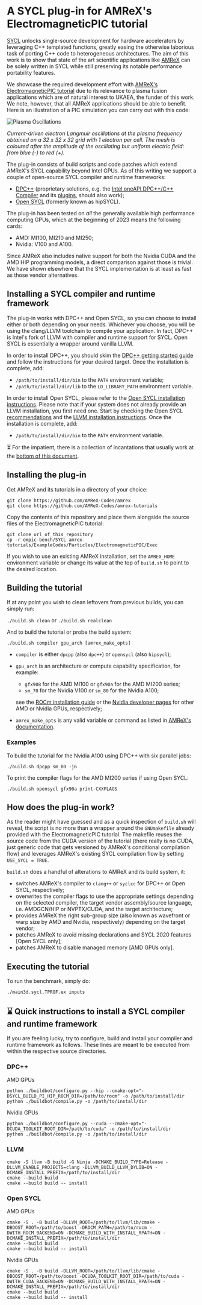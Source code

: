 # A SYCL plug-in for AMReX's ElectromagneticPIC tutorial

[SYCL](https://www.khronos.org/sycl/) unlocks single-source development for
hardware accelerators by leveraging C++ templated functions, greatly easing the
otherwise laborious task of porting C++ code to heterogeneous architectures.
The aim of this work is to show that state of the art scientific applications
like [AMReX](https://amrex-codes.github.io) can be solely written in SYCL
while still preserving its notable performance portability features.

We showcase the required development effort with
[AMReX's ElectromagneticPIC tutorial](https://amrex-codes.github.io/amrex/tutorials_html/Particles_Tutorial.html#electromagneticpic)
due to its relevance to plasma fusion applications which are of natural
interest to UKAEA, the funder of this work. We note, however, that all AMReX
applications should be able to benefit.
Here is an illustration of a PIC simulation you can carry out with this code:

![Plasma Oscillations](https://github.com/amrPX-Projects/empic-bench/blob/master/Langmuir.gif)

_Current-driven electron Langmuir oscillations at the plasma frequency obtained
on a 32 x 32 x 32 grid with 1 electron per cell. The mesh is coloured after the 
amplitude of the oscillating but uniform electric field: from blue (-) to red
(+)._

The plug-in consists of build scripts and code patches which extend
AMReX's SYCL capability beyond Intel GPUs.
As of this writing we support a couple of open-source SYCL compiler and runtime
frameworks:
- [DPC++](https://github.com/intel/llvm) (proprietary solutions, e.g. the
[Intel oneAPI DPC++/C++ Compiler](https://www.intel.com/content/www/us/en/developer/tools/oneapi/dpc-compiler.html)
and its [plugins](https://codeplay.com/portal/blogs/2022/12/16/bringing-nvidia-and-amd-support-to-oneapi.html),
should also work);
- [Open SYCL](https://github.com/OpenSYCL/OpenSYCL)
(formerly known as hipSYCL).

The plug-in has been tested on _all_ the generally available high performance
computing GPUs, which at the beginning of 2023 means the following cards:

- AMD: MI100, MI210 and MI250;
- Nvidia: V100 and A100.

Since AMReX also includes native support for both the Nvidia CUDA and the AMD
HIP programming models, a direct comparison against those is trivial. We have
shown elsewhere that the SYCL implementation is at least as fast as those
vendor alternatives.

## Installing a SYCL compiler and runtime framework

The plug-in works with DPC++ and Open SYCL, so you can choose to install either
or both depending on your needs. Whichever you choose, you will be using the
clang/LLVM toolchain to compile your application.
In fact, DPC++ is Intel's fork of LLVM with compiler and runtime support for
SYCL. Open SYCL is essentially a wrapper around vanilla LLVM.

In order to install DPC++, you should skim the
[DPC++ getting started guide](https://intel.github.io/llvm-docs/GetStartedGuide.html)
and follow the instructions for your desired target. Once the installation is
complete, add:
- `/path/to/install/dir/bin` to the `PATH` environment variable;
- `/path/to/install/dir/lib` to the `LD_LIBRARY_PATH` environment variable.

In order to install Open SYCL, please refer to the
[Open SYCL installation instructions](https://github.com/OpenSYCL/OpenSYCL/blob/develop/doc/installing.md).
Please note that if your system does not already provide an LLVM installation,
you first need one. Start by checking the Open SYCL
[recommendations](https://github.com/OpenSYCL/OpenSYCL/blob/develop/doc/install-llvm.md)
and the [LLVM installation instructions](https://llvm.org/docs/CMake.html).
Once the installation is
complete, add:
- `/path/to/install/dir/bin` to the `PATH` environment variable.

:hourglass_flowing_sand: For the impatient, there is a collection of
incantations that usually work at the
[bottom of this document](#hourglass-quick-instructions-to-install-a-sycl-compiler-and-runtime-framework).

## Installing the plug-in

Get AMReX and its tutorials in a directory of your choice:

```
git clone https://github.com/AMReX-Codes/amrex
git clone https://github.com/AMReX-Codes/amrex-tutorials
```

Copy the contents of this repository and place them alongside the source files
of the ElectromagneticPIC tutorial:

```
git clone url_of_this_repository
cp -r empic-bench/SYCL amrex-tutorials/ExampleCodes/Particles/ElectromagneticPIC/Exec
```

If you wish to use an existing AMReX installation, set the `AMREX_HOME`
environment variable or change its value at the top of `build.sh` to point to
the desired location.

## Building the tutorial

If at any point you wish to clean leftovers from previous builds, you can
simply run:

`./build.sh clean` or `./build.sh realclean`

And to build the tutorial or probe the build system:

`./build.sh compiler gpu_arch [amrex_make_opts]`

- `compiler` is either `dpcpp` (also `dpc++`) or `opensycl` (also `hipsycl`);
- `gpu_arch` is an architecture or compute capability specification, for
example:
    - `gfx908` for the AMD MI100 or `gfx90a` for the AMD MI200 series;
    - `sm_70` for the Nvidia V100 or `sm_80` for the Nvidia A100;

    see the
    [ROCm installation guide](https://docs.amd.com/bundle/ROCm-Installation-Guide-v5.4.3/page/Prerequisites.html#d5434e299)
    or the
    [Nvidia developer pages](https://developer.nvidia.com/cuda-gpus) for other
    AMD or Nvidia GPUs, respectively;
- `amrex_make_opts` is any valid variable or command as listed in
[AMReX's documentation](https://amrex-codes.github.io/amrex/docs_html/BuildingAMReX.html).

### Examples

To build the tutorial for the Nvidia A100 using DPC++ with six parallel jobs:

`./build.sh dpcpp sm_80 -j6`

To print the compiler flags for the AMD MI200 series if using Open SYCL:

`./build.sh opensycl gfx90a print-CXXFLAGS` 

## How does the plug-in work?

As the reader might have guessed and as a quick inspection of `build.sh` will
reveal, the script is no more than a wrapper around the `GNUmakefile` already
provided with the ElectromagneticPIC tutorial.
The makefile reuses the source code from the CUDA version of the tutorial
(there really is no CUDA, just generic code that gets versioned by AMReX's
conditional compilation flow) and leverages AMReX's existing SYCL compilation
flow by setting `USE_SYCL = TRUE`.

`build.sh` does a handful of alterations to AMReX and its build system, it:
- switches AMReX's compiler to `clang++` or `syclcc` for DPC++ or Open SYCL,
respectively;
- overwrites the compiler flags to use the appropriate settings depending on
the selected compiler, the target vendor assembly/source language, i.e.
AMDGCN/HIP or NVPTX/CUDA, and the target architecture;
- provides AMReX the right sub-group size (also known as wavefront or warp size
by AMD and Nvidia, respectively) depending on the target vendor;
- patches AMReX to avoid missing declarations and SYCL 2020 features
[Open SYCL only];
- patches AMReX to disable managed memory [AMD GPUs only].

## Executing the tutorial

To run the benchmark, simply do:

`./main3d.sycl.TPROF.ex inputs`

## :hourglass: Quick instructions to install a SYCL compiler and runtime framework

If you are feeling lucky, try to configure, build and install your compiler and
runtime framework as follows. These lines are meant to be executed from within
the respective source directories.

### DPC++

AMD GPUs
```
python ./buildbot/configure.py --hip --cmake-opt="-DSYCL_BUILD_PI_HIP_ROCM_DIR=/path/to/rocm" -o /path/to/install/dir
python ./buildbot/compile.py -o /path/to/install/dir
```

Nvidia GPUs
```
python ./buildbot/configure.py --cuda --cmake-opt="-DCUDA_TOOLKIT_ROOT_DIR=/path/to/cuda" -o /path/to/install/dir
python ./buildbot/compile.py -o /path/to/install/dir
```

### LLVM
```
cmake -S llvm -B build -G Ninja -DCMAKE_BUILD_TYPE=Release -DLLVM_ENABLE_PROJECTS=clang -DLLVM_BUILD_LLVM_DYLIB=ON -DCMAKE_INSTALL_PREFIX=/path/to/install/dir
cmake --build build
cmake --build build -- install
```

### Open SYCL

AMD GPUs
```
cmake -S . -B build -DLLVM_ROOT=/path/to/llvm/lib/cmake -DBOOST_ROOT=/path/to/boost -DROCM_PATH=/path/to/rocm -DWITH_ROCM_BACKEND=ON -DCMAKE_BUILD_WITH_INSTALL_RPATH=ON -DCMAKE_INSTALL_PREFIX=/path/to/install/dir
cmake --build build
cmake --build build -- install
```

Nvidia GPUs
```
cmake -S . -B build -DLLVM_ROOT=/path/to/llvm/lib/cmake -DBOOST_ROOT=/path/to/boost -DCUDA_TOOLKIT_ROOT_DIR=/path/to/cuda -DWITH_CUDA_BACKEND=ON -DCMAKE_BUILD_WITH_INSTALL_RPATH=ON -DCMAKE_INSTALL_PREFIX=/path/to/install/dir
cmake --build build
cmake --build build -- install
```
